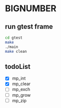 # BIGNUMBER

## run gtest frame

```bash
cd gtest
make
./main
make clean
```
## todoList
- [x] mp_int
- [x] mp_clear
- [ ] mp_exch
- [ ] mp_grow
- [ ] mp_zip
